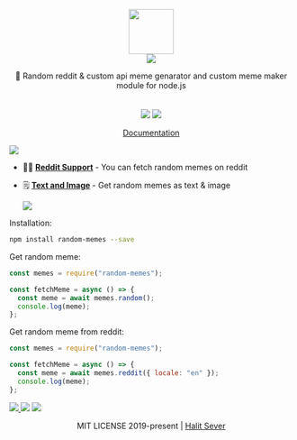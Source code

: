 <p align="center" class="logo-section">
<img src="https://i.ibb.co/yRSmZ6G/leo-laughing-1.png" height="80" width="80"/>
</br>
<img src="https://halitsever-api.vercel.app/api/repo-title?title=Random%20Memes">

<p align="center">
🌁 Random reddit & custom api meme genarator and custom meme maker module for node.js<br>
<br/>
<br/>
<img src="https://img.shields.io/github/sponsors/halitsever"/> 
<img src="https://img.shields.io/github/license/halitsever/random-memes"/> 
</p>
<p align="center">
<a align="center" href="https://halitsever.github.io/random-memes/">Documentation</a>
  </p>
</p>

<a align="center">
<img src="https://halitsever-api.vercel.app/api/details"/>
</a>

- 🧑‍💻 [**Reddit Support**](#) - You can fetch random memes on reddit

- 🗒️ [**Text and Image**](#) - Get random memes as text & image

  <a align="center" >
  <img src="https://halitsever-api.vercel.app/api/installation"/>
  </a>

Installation:

```bash
npm install random-memes --save
```

Get random meme:

```javascript
const memes = require("random-memes");

const fetchMeme = async () => {
  const meme = await memes.random();
  console.log(meme);
};
```

Get random meme from reddit:

```javascript
const memes = require("random-memes");

const fetchMeme = async () => {
  const meme = await memes.reddit({ locale: "en" });
  console.log(meme);
};
```

<a align="center" href="https://github.com/halitsever/random-memes/issues">
<img src="https://halitsever-api.vercel.app/api/issue"/>
</a>

<a align="center">
<img src="https://halitsever-api.vercel.app/api/sponsor"/>
</a>

<a align="center">
<img src="https://halitsever-api.vercel.app/api/license"/>
</a>

<p align="center">
  MIT LICENSE 2019-present | <a href="https://github.com/halitsever">Halit Sever</a>
</p>
